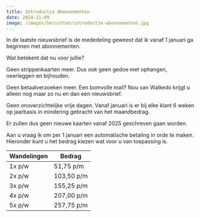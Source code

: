```yaml
---
title: Introductie Abonnementen
date: 2024-11-09
image: /images/berichten/introductie-abonnementen.jpg
---
```


In de laatste nieuwsbrief is de mededeling geweest dat ik vanaf 1 januari ga beginnen met abonnementen.

Wat betekent dat nu voor jullie?

Geen strippenkaarten meer. Dus ook geen gedoe met ophangen, neerleggen en bijhouden.

Geen betaalverzoeken meer. Een bomvolle mail? Nou van Walkedo krijgt u alleen nog maar zo nu en dan een nieuwsbrief.

Geen onoverzichtelijke vrije dagen. Vanaf januari is er bij elke klant 6 weken op jaarbasis in mindering gebracht van het maandbedrag.

Er zullen dus geen nieuwe kaarten vanaf 2025 geschreven gaan worden.

Aan u vraag ik om per 1 januari een automatische betaling in orde te maken. Hieronder kunt u het bedrag kiezen wat voor u van toepassing is.

| Wandelingen | Bedrag     |
|-------------|------------|
| 1x p/w      | 51,75 p/m  |
| 2x p/w      | 103,50 p/m |
| 3x p/w      | 155,25 p/m |
| 4x p/w      | 207,00 p/m |
| 5x p/w      | 257,75 p/m |